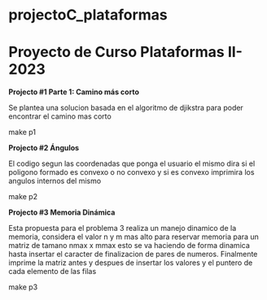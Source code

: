 # projectoC_plataformas
# Proyecto de Curso Plataformas II-2023

**Projecto #1
Parte 1: Camino más corto**

Se plantea una solucion basada en el algoritmo de djikstra para poder encontrar el camino mas corto

make p1

**Projecto #2
Ángulos** 

El codigo segun las coordenadas que ponga el usuario el mismo dira si el poligono formado
es convexo o no convexo y si es convexo imprimira los angulos internos del mismo


make p2



**Projecto #3
Memoria Dinámica** 

Esta propuesta para el problema 3 realiza un manejo dinamico de la memoria, considera
el valor n y m mas alto para reservar memoria para un matriz de tamano nmax x mmax
esto se va haciendo de forma dinamica hasta insertar el caracter de finalizacion de 
pares de numeros. 
Finalmente imprime la matriz antes y despues de insertar los valores y el puntero de
cada elemento de las filas 

make p3
